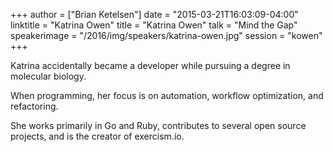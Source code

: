 +++
author = ["Brian Ketelsen"]
date = "2015-03-21T16:03:09-04:00"
linktitle = "Katrina Owen"
title = "Katrina Owen"
talk = "Mind the Gap"
speakerimage = "/2016/img/speakers/katrina-owen.jpg"
session = "kowen"
+++

Katrina accidentally became a developer while pursuing a degree in molecular biology.

When programming, her focus is on automation, workflow optimization, and refactoring.

She works primarily in Go and Ruby, contributes to several open source projects, and is the creator of exercism.io.
